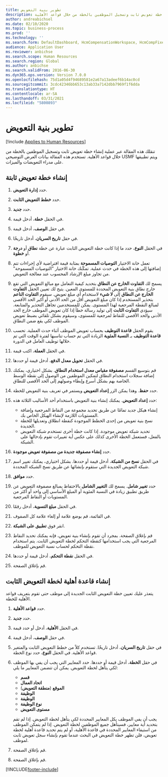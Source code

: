 ```yaml
---
title: تطوير بنية التعويض
description: تنقلك هذه المقالة عبر عملية إنشاء خطة تعويض ثابت وتسجيل الموظفين بالخطة من خلال قواعد الأهلية.
author: andreabichsel
ms.date: 02/10/2020
ms.topic: business-process
ms.prod: ''
ms.technology: ''
ms.search.form: DefaultDashboard, HcmCompensationWorkspace, HcmCompFixedPlansPart, HRMCompFixedPlanTable, HRMCompCreateGridDialog, HRCCompGridView, HRMCompEligibility,  HRCCompGrid
audience: Application User
ms.reviewer: anbichse
ms.search.scope: Human Resources
ms.search.region: Global
ms.author: anbichse
ms.search.validFrom: 2016-06-30
ms.dyn365.ops.version: Version 7.0.0
ms.openlocfilehash: 75d1a05d4f94689581e2a67a13adeef6b14ac0cd
ms.sourcegitcommit: 3cdc42346bb653c13ab33a7142dbb7969f1f6dda
ms.translationtype: HT
ms.contentlocale: ar-SA
ms.lasthandoff: 03/31/2021
ms.locfileid: "5800893"
---
```

# <a name="develop-a-compensation-structure"></a>تطوير بنية التعويض

[!include [Applies to Human Resources](../includes/applies-to-hr.md)]

تنقلك هذه المقالة عبر عملية إنشاء خطة تعويض ثابت وتسجيل الموظفين بالخطة من خلال قواعد الأهلية. تستخدم هذه المقالة بيانات العرض التوضيحي USMF ويتم تطبيقها على مدراء التعويضات والميزات.

## <a name="create-a-fixed-compensation-plan"></a>إنشاء خطة تعويض ثابتة

1. حدد **إدارة التعويض**.

2. حدد **خطط التعويض الثابت**.

3. حدد **جديد**.

4. في الحقل **خطة**، أدخل قيمة.

5. في حقل **الوصف**، أدخل قيمة.

6. في حقل **تاريخ السريان**، أدخل تاريخًا.

7. في الحقل **النوع**، حدد ما إذا كانت خطة التعويض الثابت عبارة عن خطة **نطاق** أو **درجة** أو **خطوة**.

8. تعمل خانة الاختيار **التوصيات المسموحة** بمثابة قيمة افتراضية لأي إجراءات تتم إضافتها إلى هذه الخطة في حدث عملية. تمكّنك خانة الاختيار "التوصيات المسموحة" من تجاوز مبلغ الإرشاد المحسوب عند معالجة التعويض.

9. يسمح لك **التفاوت الخارج عن النطاق** بتحديد كيفية التعامل مع مبالغ التعويض التي تقع خارج نطاق بنية التعويض المحددة للمستوى المعين. يتيح لك تعيين الحقل **‏‫التفاوت الخارج عن النطاق‬** إلى **لا شيء** لاستخدام أي مبلغ تعويض. سيقوم **التفاوت الناعم** بتحذير المستخدم إذا كان مبلغ التعويض أقل من الحد الأدنى أو أكبر الحد الأقصى لمبالغ النقطة المرجعية لهذا المستوى. يمكن للمستخدمين تجاهل التحذير والمتابعة. سيؤدي **التفاوت الثابت** إلى توليد رسالة خطأ إذا كان تعويض الموظف خارج الحد الأدنى والحد الأقصى للنقاط لمرجعية للمستوى، وسيقوم بشكل تلقائي بضبط تعويض الموظف لكي يقع ضمن النطاق.

10. يقوم الحقل **قاعدة التوظيف** بحساب تعويض الموظف أثناء حدث العملية. تحسب **قاعدة التوظيف** بـ **النسبة المئوية** الزيادة التي تم حساب تناسبها لفترة الوقت التي تم خلالها توظيف العامل في الدورة.

11. في الحقل **العملة**، اكتب قيمة.

12. في الحقل **تحويل معدل الدفع**، أدخل قيمة أو حددها.

13. قم بتوسيع القسم **مصفوفة مقياس معدل استخدام النطاق**. بشكل اختياري، يمكنك إضافة سجلات استخدام النطاق لتمكين الموظفين من الوصول إلى نقطة الوسط الخاصة بهم بشكل أسرع وإبطاء وصولهم إلى الحد الأقصى للنطاق.

14. حدد **حفظ**. وهذا يمكن الزر **إعداد التعويض** ويستمر في تعريف بنية التعويض للخطة.

15. حدد **إعداد التعويض**. يمكنك إنشاء بنية التعويض باستخدام أحد الأساليب الثلاثة هذه:

    - إنشاء هيكل جديد تمامًا عن طريق تحديد مجموعة من النقاط المرجعية وإضافة المستويات اللازمة لإنشاء الهيكل الخاص بك.
    - نسخ بنية تعويض من إحدى الخطط الموجودة كنقطة انطلاق وتعديلها للخطة الجديدة.
    - تحديد شبكة تعويض موجودة. إذا كانت خطة أخرى تستخدم شبكة التعويض بالفعل، فستعمل الخطة الأخرى كذلك على عكس أية تغييرات تقوم بإدخالها على الشبكة.

16. حدد **إنشاء مصفوفة جديدة من مصفوفة تعويض موجودة**.

17. في الحقل **نسخ من الشبكة**، أدخل قيمة أو حددها. بشكل اختياري، يمكنك تغيير اسم شبكة التعويض الجديدة التي ستقوم بإنشائها عن طريق نسخ الشبكة المحددة.

18. حدد **موافق**.

19. حدد **تغيير شامل**. يسمح لك **التغيير الشامل** بالاحتفاظ بمبالغ مصفوفة التعويض عن طريق تطبيق زيادة في النسبة المئوية أو المبلغ الأساسي إلى واحد أو أكثر من المستويات أو النقاط المرجعية.

20. في الحقل **مبلغ التسوية**، أدخل رقمًا.

21. في القائمة، قم بوضع علامة أو إلغاء علامة كل الصفوف.

22. انقر فوق **تطبيق على الشبكة**.

23. قم بإغلاق الصفحة. بمجرد أن تقوم بإنشاء بنية تعويض، فإنه يمكنك تحديد النقاط المرجعية التي يجب استخدامها كنقطة التحكم لخطة التعويض الثابت. يتم استخدام نقطة التحكم لحساب نسبة التعويض للموظف.

24. في الحقل **نقطة التحكم**، أدخل قيمة أو حددها.

25. قم بإغلاق الصفحة.

## <a name="create-an-eligibility-rule-for-the-fixed-compensation-plan"></a>إنشاء قاعدة أهلية لخطة التعويض الثابت

يتعذر عليك تعيين خطة التعويض الثابت الجديدة إلى موظف حتى تقوم بتعريف قواعد الأهلية للخطة.  

1. حدد **قواعد الأهلية**.

2. حدد **جديد**.

3. في الحقل **الأهلية**، أدخل أو حدد قيمة.

4. في حقل **الوصف**، أدخل قيمة.

5. في حقل **تاريخ السريان**، أدخل تاريخًا. تستخدم كلاً من خطط التعويض الثابت والمتغير قواعد الأهلية. في الحقل **النوع**، حدد نوع الخطة.

6. في حقل **الخطة**، أدخل قيمة أو حددها. حدد المعايير التي يجب أن يفي بها الموظف لكي يتأهل لخطة التعويض. يمكن أن تتضمن المعايير ما يلي:

    - **قسم**
    - **اتحاد العمال**
    - **الموقع** (**منطقة التعويض**)
    - **الوظيفة**
    - **الوظيفة**
    - **نوع الوظيفة**
    - **مستوى التعويض**
    
    يجب أن يفي الموظف بكل المعايير المحددة لكي يتأهل لخطة التعويض. إذا لم تقم بتحديد أية معايير، فسيتأهل جميع الموظفين لخطة التعويض. إذا لم يتمكن الموظف من استيفاء المعايير المحددة في قاعدة الأهلية، أو لم يتم تحديد قاعدة أهلية لخطة تعويض، فلن تظهر خطة التعويض في البحث عندما تقوم بإنشاء سجل تعويض ثابت لموظف.

7. قم بإغلاق الصفحة.

8. قم بإغلاق الصفحة.



[!INCLUDE[footer-include](../includes/footer-banner.md)]